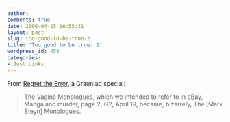 ```yaml
---
author:
comments: true
date: 2006-04-25 16:55:31
layout: post
slug: too-good-to-be-true-2
title: 'Too good to be true: 2'
wordpress_id: 458
categories:
- Just Links
---
```


From [Regret the Error](http://www.regrettheerror.com/2006/04/bizarre_indeed.html), a Grauniad special:


> The Vagina Monologues, which we intended to refer to in eBay, Manga and murder, page 2, G2, April 19, became, bizarrely, The [Mark Steyn] Monologues.
